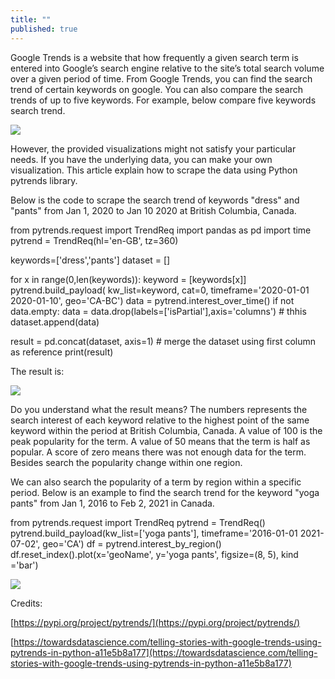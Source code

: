 ```yaml
---
title: ""
published: true
---
```

Google Trends is a website that how frequently a given search term is entered into Google’s search engine relative to the site’s total search volume over a given period of time. From Google Trends, you can find the search trend of certain keywords on google. You can also compare the search trends of up to five keywords. For example, below compare five keywords search trend.

![](https://static.wixstatic.com/media/456b92_a9ad12973d384973b0ac2c0dbe63c65d~mv2.png/v1/fill/w_740,h_443,al_c,q_95/456b92_a9ad12973d384973b0ac2c0dbe63c65d~mv2.webp)

However, the provided visualizations might not satisfy your particular needs. If you have the underlying data, you can make your own visualization. This article explain how to scrape the data using Python pytrends library.

Below is the code to scrape the search trend of keywords "dress" and "pants" from Jan 1, 2020 to Jan 10 2020 at British Columbia, Canada.

from pytrends.request import TrendReq
import pandas as pd
import time
pytrend \= TrendReq(hl\='en-GB', tz\=360)

keywords\=\['dress','pants'\]
dataset \= \[\]

for x in range(0,len(keywords)):
     keyword \= \[keywords\[x\]\]
     pytrend.build\_payload(
 kw\_list\=keyword,
 cat\=0,
 timeframe\='2020-01-01 2020-01-10',
 geo\='CA-BC')
     data \= pytrend.interest\_over\_time()
 if not data.empty:
          data \= data.drop(labels\=\['isPartial'\],axis\='columns')   \# thhis 
          dataset.append(data)
 
result \= pd.concat(dataset, axis\=1)   \# merge the dataset using first column as reference
print(result) 

The result is:

![](https://static.wixstatic.com/media/456b92_a9cad9b5113142aebec54294be40953a~mv2.png/v1/fill/w_200,h_208,al_c,q_95/456b92_a9cad9b5113142aebec54294be40953a~mv2.webp)

Do you understand what the result means? The numbers represents the search interest of each keyword relative to the highest point of the same keyword within the period at British Columbia, Canada. A value of 100 is the peak popularity for the term. A value of 50 means that the term is half as popular. A score of zero means there was not enough data for the term. Besides search the popularity change within one region.

We can also search the popularity of a term by region within a specific period. Below is an example to find the search trend for the keyword "yoga pants" from Jan 1, 2016 to Feb 2, 2021 in Canada.

 from pytrends.request import TrendReq
pytrend \= TrendReq()
pytrend.build\_payload(kw\_list\=\['yoga pants'\], timeframe\='2016-01-01 2021-07-02', geo\='CA')
df \= pytrend.interest\_by\_region()
df.reset\_index().plot(x\='geoName', y\='yoga pants', figsize\=(8, 5), kind \='bar')

![](https://static.wixstatic.com/media/456b92_cf86036c97ea4726bb80b8effcbc7565~mv2.png/v1/fill/w_360,h_490,al_c,q_95/456b92_cf86036c97ea4726bb80b8effcbc7565~mv2.webp)

Credits:

[https://pypi.org/project/pytrends/](https://pypi.org/project/pytrends/)

[https://towardsdatascience.com/telling-stories-with-google-trends-using-pytrends-in-python-a11e5b8a177](https://towardsdatascience.com/telling-stories-with-google-trends-using-pytrends-in-python-a11e5b8a177)
<!--stackedit_data:
eyJoaXN0b3J5IjpbOTg2NzQyNzQ0LDIxNTQ4Mjc3LC0xNzE5OD
g4Mjk4XX0=
-->
